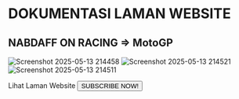 # DOKUMENTASI LAMAN WEBSITE
## NABDAFF ON RACING => MotoGP
![Screenshot 2025-05-13 214458](https://github.com/user-attachments/assets/e550cff3-b3c2-4d02-bede-b96f5f16d95c)
![Screenshot 2025-05-13 214521](https://github.com/user-attachments/assets/0f60f731-8f84-47a7-9a04-f6951ca58475)
![Screenshot 2025-05-13 214511](https://github.com/user-attachments/assets/8a7154e5-3d27-4f0d-b888-183c8bddd501)

Lihat Laman Website <a href="http://127.0.0.1:5500/Index.html"><button class="subscribe-btn">SUBSCRIBE NOW!</button></a>
